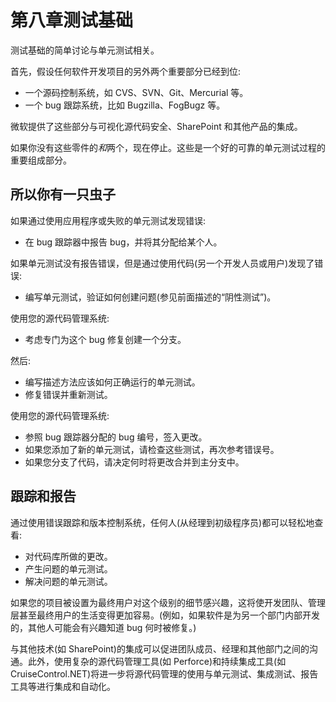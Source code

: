 # 第八章测试基础

测试基础的简单讨论与单元测试相关。

首先，假设任何软件开发项目的另外两个重要部分已经到位:

*   一个源码控制系统，如 CVS、SVN、Git、Mercurial 等。
*   一个 bug 跟踪系统，比如 Bugzilla、FogBugz 等。

微软提供了这些部分与可视化源代码安全、SharePoint 和其他产品的集成。

如果你没有这些零件的*和*两个，现在停止。这些是一个好的可靠的单元测试过程的重要组成部分。

## 所以你有一只虫子

如果通过使用应用程序或失败的单元测试发现错误:

*   在 bug 跟踪器中报告 bug，并将其分配给某个人。

如果单元测试没有报告错误，但是通过使用代码(另一个开发人员或用户)发现了错误:

*   编写单元测试，验证如何创建问题(参见前面描述的“阴性测试”)。

使用您的源代码管理系统:

*   考虑专门为这个 bug 修复创建一个分支。

然后:

*   编写描述方法应该如何正确运行的单元测试。
*   修复错误并重新测试。

使用您的源代码管理系统:

*   参照 bug 跟踪器分配的 bug 编号，签入更改。
*   如果您添加了新的单元测试，请检查这些测试，再次参考错误号。
*   如果您分支了代码，请决定何时将更改合并到主分支中。

## 跟踪和报告

通过使用错误跟踪和版本控制系统，任何人(从经理到初级程序员)都可以轻松地查看:

*   对代码库所做的更改。
*   产生问题的单元测试。
*   解决问题的单元测试。

如果您的项目被设置为最终用户对这个级别的细节感兴趣，这将使开发团队、管理层甚至最终用户的生活变得更加容易。(例如，如果软件是为另一个部门内部开发的，其他人可能会有兴趣知道 bug 何时被修复。)

与其他技术(如 SharePoint)的集成可以促进团队成员、经理和其他部门之间的沟通。此外，使用复杂的源代码管理工具(如 Perforce)和持续集成工具(如 CruiseControl.NET)将进一步将源代码管理的使用与单元测试、集成测试、报告工具等进行集成和自动化。